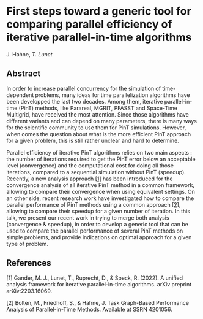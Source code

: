 # First steps toward a generic tool for comparing parallel efficiency of iterative parallel-in-time algorithms

J. Hahne, _T. Lunet_

## Abstract 

In order to increase parallel concurrency for the simulation of time-dependent problems, many ideas for time parallelization algorithms have been developped the last two decades.
Among them, iterative parallel-in-time (PinT) methods, like Parareal, MGRIT, PFASST and Space-Time Multigrid, have received the most attention.
Since those algorithms have different variants and can depend on many parameters, there is many ways for the scientific community to use them for PinT simulations.
However, when comes the question about what is the more efficient PinT approach for a given problem, this is still rather unclear and hard to determine.

Parallel efficiency of iterative PinT algorithms relies on two main aspects : the number of iterations required to get the PinT error below an acceptable level (convergence) and the computational cost for doing all those iterations, compared to a sequential simulation without PinT (speedup).
Recently, a new analysis approach [[1]](#1) has been introduced for the convergence analysis of all iterative PinT method in a common framework, allowing to compare their convergence when using equivalent settings.
On an other side, recent research work have investigated how to compare the parallel performance of PinT methods using a common approach [[2]](#2), allowing to compare their speedup for a given number of iteration.
In this talk, we present our recent work in trying to merge both analysis (convergence & speedup), in order to develop a generic tool that can be used to compare the parallel performance of several PinT methods on simple problems, and provide indications on optimal approach for a given type of problem.

## References

<a id="1">[1]</a> 
Gander, M. J., Lunet, T., Ruprecht, D., & Speck, R. (2022). A unified analysis framework for iterative parallel-in-time algorithms. arXiv preprint arXiv:2203.16069.

<a id="2">[2]</a> 
Bolten, M., Friedhoff, S., & Hahne, J. Task Graph-Based Performance Analysis of Parallel-in-Time Methods. Available at SSRN 4201056.
